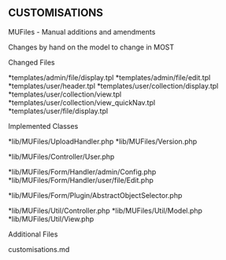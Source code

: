 

CUSTOMISATIONS
--------------

MUFiles - Manual additions and amendments


Changes by hand on the model to change in MOST



Changed Files

*templates/admin/file/display.tpl
*templates/admin/file/edit.tpl
*templates/user/header.tpl
*templates/user/collection/display.tpl
*templates/user/collection/view.tpl
*templates/user/collection/view_quickNav.tpl
*templates/user/file/display.tpl


Implemented Classes

*lib/MUFiles/UploadHandler.php
*lib/MUFiles/Version.php

*lib/MUFiles/Controller/User.php

*lib/MUFiles/Form/Handler/admin/Config.php
*lib/MUFiles/Form/Handler/user/file/Edit.php

*lib/MUFiles/Form/Plugin/AbstractObjectSelector.php

*lib/MUFiles/Util/Controller.php
*lib/MUFiles/Util/Model.php
*lib/MUFiles/Util/View.php


Additional Files

customisations.md



